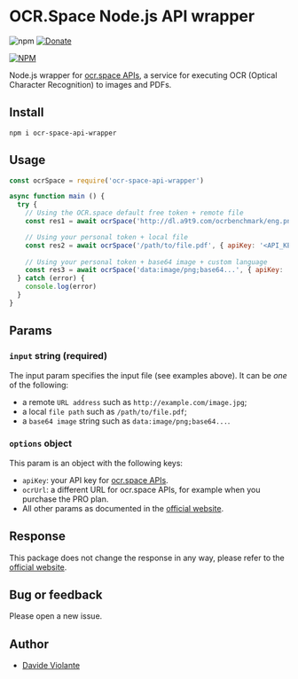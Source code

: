 # OCR.Space Node.js API wrapper
![npm](https://img.shields.io/npm/dm/ocr-space-api-wrapper) [![Donate](https://img.shields.io/badge/paypal-donate-179BD7.svg)](https://www.paypal.me/dviolante)

[![NPM](https://nodei.co/npm/ocr-space-api-wrapper.png)](https://nodei.co/npm/ocr-space-api-wrapper/)

Node.js wrapper for [ocr.space APIs](https://ocr.space/ocrapi), a service for executing OCR (Optical Character Recognition) to images and PDFs.

## Install
`npm i ocr-space-api-wrapper`

## Usage
```js
const ocrSpace = require('ocr-space-api-wrapper')

async function main () {
  try {
    // Using the OCR.space default free token + remote file
    const res1 = await ocrSpace('http://dl.a9t9.com/ocrbenchmark/eng.png')

    // Using your personal token + local file
    const res2 = await ocrSpace('/path/to/file.pdf', { apiKey: '<API_KEY_HERE>' })
    
    // Using your personal token + base64 image + custom language
    const res3 = await ocrSpace('data:image/png;base64...', { apiKey: '<API_KEY_HERE>', language: 'ita' })
  } catch (error) {
    console.log(error)
  }
}
```

## Params
### `input` string (required)
The input param specifies the input file (see examples above). It can be _one_ of the following:
 - a remote `URL address` such as `http://example.com/image.jpg`;
 - a local `file path` such as `/path/to/file.pdf`;
 - a `base64 image` string such as `data:image/png;base64...`.

### `options` object
This param is an object with the following keys:
- `apiKey`: your API key for [ocr.space APIs](https://ocr.space/ocrapi).
- `ocrUrl`: a different URL for ocr.space APIs, for example when you purchase the PRO plan.
- All other params as documented in the [official website](https://ocr.space/OCRAPI#PostParameters).

## Response
This package does not change the response in any way, please refer to the [official website](https://ocr.space/OCRAPI#Response).

## Bug or feedback
Please open a new issue.

## Author
- [Davide Violante](https://github.com/DavideViolante)
